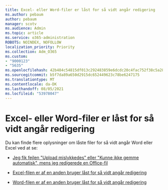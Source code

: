 ```yaml
---
title: Excel- eller Word-filer er låst for så vidt angår redigering
ms.author: pebaum
author: pebaum
manager: scotv
ms.audience: Admin
ms.topic: article
ms.service: o365-administration
ROBOTS: NOINDEX, NOFOLLOW
localization_priority: Priority
ms.collection: Adm_O365
ms.custom:
- "9000123"
- "5635"
ms.openlocfilehash: 42b484c54815df013c292483859e6dcdc20c4fac752f38c5a2820332a5c990ba
ms.sourcegitcommit: b5f7da89a650d2915dc652449623c78be6247175
ms.translationtype: MT
ms.contentlocale: da-DK
ms.lasthandoff: 08/05/2021
ms.locfileid: "53978047"
---
```

# <a name="excel-or-word-files-are-locked-for-editing"></a>Excel- eller Word-filer er låst for så vidt angår redigering

Du kan finde flere oplysninger om låste filer for så vidt angår Word eller Excel ved at se:

- [Jeg fik fejlen "Upload mislykkedes" eller "Kunne ikke gemme automatisk", mens jeg redigerede en Office-fil](https://support.office.com/article/i-got-an-upload-failed-or-couldn-t-save-automatically-error-while-editing-an-office-file-93a14d34-88e3-4a91-9eef-58cc541d31f8)

- [Excel-filen er af en anden bruger låst for så vidt angår redigering](https://support.office.com/article/Excel-file-is-locked-for-editing-by-another-user-6fa93887-2c2c-45f0-abcc-31b04aed68b3)

- [Word-filen er af en anden bruger låst for så vidt angår redigering](https://support.microsoft.com/help/313472/the-document-is-locked-for-editing-by-another-user-error-message-when)
